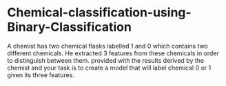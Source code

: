# Chemical-classification-using-Binary-Classification
A chemist has two chemical flasks labelled 1 and 0 which contains two different chemicals.
He extracted 3 features from these chemicals in order to distinguish between them. 
provided with the results derived by the chemist and your task is to create a model that will
label chemical 0 or 1 given its three features.
